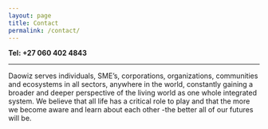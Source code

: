 ```yaml
---
layout: page
title: Contact
permalink: /contact/
---
```


<p>
<strong>Tel: +27 060 402 4843</strong>
<br>
<hr>
<p>Daowiz serves individuals, SME’s, corporations, organizations, communities and ecosystems in all sectors, anywhere in the world, constantly gaining a broader and deeper perspective of the living world as one whole integrated system. We believe that all life has a critical role to play and that the more we become aware and learn about each other -the better all of our futures will be.</p>
